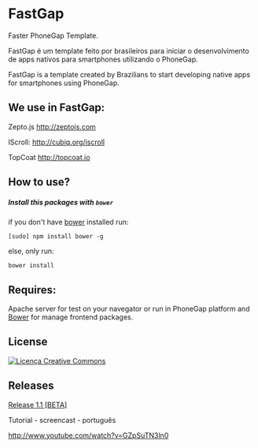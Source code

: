 FastGap
=======

Faster PhoneGap Template.

FastGap é um template feito por brasileiros para iniciar o desenvolvimento de apps nativos para smartphones utilizando o PhoneGap.

FastGap is a template created by Brazilians to start developing native apps for smartphones using PhoneGap.


<h2>We use in FastGap:</h2>

Zepto.js
http://zeptojs.com

IScroll:
http://cubiq.org/iscroll

TopCoat
http://topcoat.io


<h2>How to use? </h2>

##### Install this packages with ```bower```

if you don't have [bower](http://bower.io/) installed run:

```[sudo] npm install bower -g```

else, only run:

```bower install```

<h2>Requires:</h2>

Apache server for test on your navegator or run in PhoneGap platform and [Bower](http://bower.io/) for manage frontend packages.

<h2>License</h2>

<a rel="license" href="http://creativecommons.org/licenses/by/3.0/deed.pt_BR"><img alt="Licença Creative Commons" style="border-width:0" src="http://i.creativecommons.org/l/by/3.0/88x31.png" /></a>

<h2>Releases</h2>

[Release 1.1 [BETA]](https://github.com/GustavoCostaW/FastGap/releases/tag/1.1 "Release 1.1")

Tutorial - screencast - português

http://www.youtube.com/watch?v=GZpSuTN3ln0

